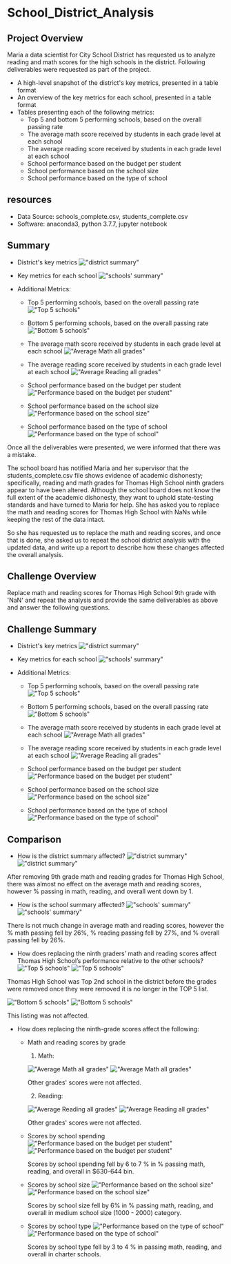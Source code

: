 # School_District_Analysis

## Project Overview
Maria a data scientist for City School District has requested us to analyze reading and math scores for the high schools in the district. Following deliverables were requested as part of the project.
  - A high-level snapshot of the district's key metrics, presented in a table format
  - An overview of the key metrics for each school, presented in a table format
  - Tables presenting each of the following metrics:
    - Top 5 and bottom 5 performing schools, based on the overall passing rate
    - The average math score received by students in each grade level at each school
    - The average reading score received by students in each grade level at each school
    - School performance based on the budget per student
    - School performance based on the school size 
    - School performance based on the type of school

## resources
- Data Source: schools_complete.csv, students_complete.csv
- Software: anaconda3, python 3.7.7, jupyter notebook

## Summary
  - District's key metrics
   !["district summary"](./Resources/district_summary.png "District's key metrics")
  
  - Key metrics for each school
   !["schools' summary"](./Resources/schools_summary.png "Schools' key metrics")
  
  
  - Additional Metrics:
    - Top 5 performing schools, based on the overall passing rate
     !["Top 5 schools"](./Resources/top5_schools.png "District's Top 5 schools")
    
    - Bottom 5 performing schools, based on the overall passing rate
     !["Bottom 5 schools"](./Resources/bottom5_schools.png "District's Bottom 5 schools")
    
    
    - The average math score received by students in each grade level at each school
     !["Average Math all grades"](./Resources/avg_math_scores_by_grade.png "Average math score in each grade of schools")
    
    - The average reading score received by students in each grade level at each school
     !["Average Reading all grades"](./Resources/avg_reading_scores_by_grade.png "Average reading score in each grade of schools")
    
    
    - School performance based on the budget per student
     !["Performance based on the budget per student"](./Resources/budget_per_student.png "School performance based on the budget per student")
    
    - School performance based on the school size 
     !["Performance based on the school size"](./Resources/school_size.png "School performance based on the school size")
    
    - School performance based on the type of school
     !["Performance based on the type of school"](./Resources/type_of_school.png "School performance based on the type of school")
  
  

Once all the deliverables were presented, we were informed that there was a mistake.

The school board has notified Maria and her supervisor that the students_complete.csv file shows evidence of academic dishonesty; specifically, reading and math grades for Thomas High School ninth graders appear to have been altered. Although the school board does not know the full extent of the academic dishonesty, they want to uphold state-testing standards and have turned to Maria for help. She has asked you to replace the math and reading scores for Thomas High School with NaNs while keeping the rest of the data intact.

So she has requested us to replace the math and reading scores, and once that is done, she asked us to repeat the school district analysis with the updated data, and write up a report to describe how these changes affected the overall analysis.

## Challenge Overview
Replace math and reading scores for Thomas High School 9th grade with 'NaN' and repeat the analysis and provide the same deliverables as above and answer the following questions.

## Challenge Summary
  - District's key metrics
   !["district summary"](./Resources/challenge_district_summary.png "District's key metrics")
  
  - Key metrics for each school
   !["schools' summary"](./Resources/challenge_schools_summary.png "Schools' key metrics")
  
  
  - Additional Metrics:
    - Top 5 performing schools, based on the overall passing rate
     !["Top 5 schools"](./Resources/challenge_top5_schools.png "District's Top 5 schools")
    
    - Bottom 5 performing schools, based on the overall passing rate
     !["Bottom 5 schools"](./Resources/challenge_bottom5_schools.png "District's Bottom 5 schools")
    
    
    - The average math score received by students in each grade level at each school
     !["Average Math all grades"](./Resources/challenge_avg_math_scores_by_grade.png "Average math score in each grade of schools")
    
    - The average reading score received by students in each grade level at each school
     !["Average Reading all grades"](./Resources/challenge_avg_reading_scores_by_grade.png "Average reading score in each grade of schools")
    
    
    - School performance based on the budget per student
     !["Performance based on the budget per student"](./Resources/challenge_budget_per_student.png "School performance based on the budget per student")
    
    - School performance based on the school size 
     !["Performance based on the school size"](./Resources/challenge_school_size.png "School performance based on the school size")
    
    - School performance based on the type of school
     !["Performance based on the type of school"](./Resources/challenge_type_of_school.png "School performance based on the type of school")

## Comparison
  - How is the district summary affected?
   !["district summary"](./Resources/district_summary.png "District's key metrics")
   !["district summary"](./Resources/challenge_district_summary.png "District's key metrics after changes")
   
   After removing 9th grade math and reading grades for Thomas High School, there was almost no effect on the average math and reading scores, however % passing in math, reading, and overall went down by 1.
   
   
  - How is the school summary affected?
   !["schools' summary"](./Resources/schools_summary.png "Schools' key metrics")
   !["schools' summary"](./Resources/challenge_schools_summary.png "Schools' key metrics after changes")
   
   There is not much change in average math and reading scores, however the % math passing fell by 26%, % reading passing fell by 27%, and % overall passing fell by 26%.
   
   
  - How does replacing the ninth graders’ math and reading scores affect Thomas High School’s performance relative to the other schools?
   !["Top 5 schools"](./Resources/top5_schools.png "District's Top 5 schools")
   !["Top 5 schools"](./Resources/challenge_top5_schools.png "District's Top 5 schools after changes")
   
   Thomas High School was Top 2nd school in the district before the grades were removed once they were removed it is no longer in the TOP 5 list.
   
   !["Bottom 5 schools"](./Resources/bottom5_schools.png "District's Bottom 5 schools")
   !["Bottom 5 schools"](./Resources/challenge_bottom5_schools.png "District's Bottom 5 schools after changes")
   
   This listing was not affected.
   
   
  - How does replacing the ninth-grade scores affect the following:
    - Math and reading scores by grade
      1) Math:
        
        !["Average Math all grades"](./Resources/avg_math_scores_by_grade.png "Average math score in each grade of schools")
        !["Average Math all grades"](./Resources/challenge_avg_math_scores_by_grade.png "Average math score in each grade of schools after changes")
        
        Other grades' scores were not affected.
        
      2) Reading:
        
        !["Average Reading all grades"](./Resources/avg_reading_scores_by_grade.png "Average reading score in each grade of schools")
        !["Average Reading all grades"](./Resources/challenge_avg_reading_scores_by_grade.png "Average reading score in each grade of schools after changes")
        
        Other grades' scores were not affected.
        
    - Scores by school spending
      !["Performance based on the budget per student"](./Resources/budget_per_student.png "School performance based on the budget per student")
      !["Performance based on the budget per student"](./Resources/challenge_budget_per_student.png "School performance based on the budget per student after changes")
      
      Scores by school spending fell by 6 to 7 % in % passing math, reading, and overall in $630-644 bin.
      
    - Scores by school size
      !["Performance based on the school size"](./Resources/school_size.png "School performance based on the school size")
      !["Performance based on the school size"](./Resources/challenge_school_size.png "School performance based on the school size after changes")
      
      Scores by school size fell by 6% in % passing math, reading, and overall in medium school size (1000 - 2000) category.
      
    - Scores by school type
      !["Performance based on the type of school"](./Resources/type_of_school.png "School performance based on the type of school")
      !["Performance based on the type of school"](./Resources/challenge_type_of_school.png "School performance based on the type of school after changes")
      
      Scores by school type fell by 3 to 4 % in passing math, reading, and overall in charter schools.
      
